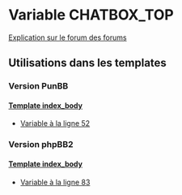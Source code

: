 # Variable CHATBOX_TOP
[Explication sur le forum des forums](http://forum.forumactif.com/t294113-listing-des-variables#CHATBOX_TOP)
## Utilisations dans les templates
### Version PunBB
#### [Template index_body](punbb/index_body.md)
* [Variable à la ligne 52](../punbb/index_body.tpl#L52)
### Version phpBB2
#### [Template index_body](subsilver/index_body.md)
* [Variable à la ligne 83](../subsilver/index_body.tpl#L83)